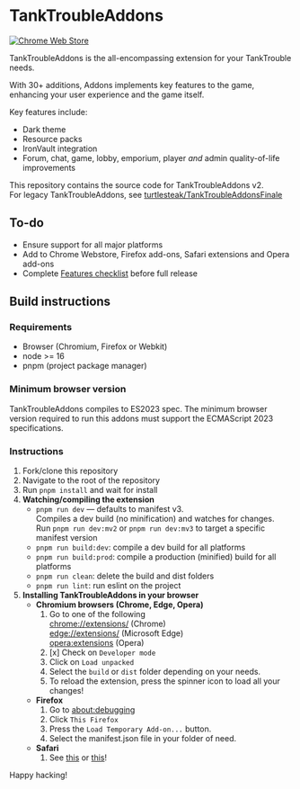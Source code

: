 # TankTroubleAddons

[![Chrome Web Store](https://img.shields.io/badge/Chrome-21262d.svg?&style=flat-square&logo=google-chrome&logoColor=c9d1d9)](https://chromewebstore.google.com/detail/tanktroubleaddons/ekjcldgkpfdnnffgliempinlpnjioebk)
<!--
[![Apple App Store](https://img.shields.io/badge/Safari-21262d.svg?&style=flat-square&logo=safari&logoColor=c9d1d9)]()
[![Edge Addons](https://img.shields.io/badge/Edge-21262d.svg?&style=flat-square&logo=microsoft-edge&logoColor=c9d1d9)]()
[![Firefox Add-ons](https://img.shields.io/badge/Firefox-21262d.svg?&style=flat-square&logo=firefox-browser&logoColor=c9d1d9)]()
[![Opera Addons](https://img.shields.io/badge/Opera-21262d.svg?&style=flat-square&logo=opera&logoColor=c9d1d9)]()
-->

TankTroubleAddons is the all-encompassing extension for your TankTrouble needs.

With 30+ additions, Addons implements key features to the game, enhancing your user experience and the game itself.

Key features include:

- Dark theme
- Resource packs
- IronVault integration
- Forum, chat, game, lobby, emporium, player *and* admin quality-of-life improvements

This repository contains the source code for TankTroubleAddons v2.  
For legacy TankTroubleAddons, see [turtlesteak/TankTroubleAddonsFinale](https://github.com/turtlesteak/TankTroubleAddonsFinale)

## To-do

- Ensure support for all major platforms
- Add to Chrome Webstore, Firefox add-ons, Safari extensions and Opera add-ons
- Complete [Features checklist](https://github.com/CommanderAnime/TankTroubleAddons/issues/1) before full release

## Build instructions

### Requirements

- Browser (Chromium, Firefox or Webkit)
- node >= 16
- pnpm (project package manager)

### Minimum browser version

TankTroubleAddons compiles to ES2023 spec. The minimum browser version required to run this addons must support the ECMAScript 2023 specifications.

### Instructions

1. Fork/clone this repository
2. Navigate to the root of the repository
3. Run `pnpm install` and wait for install
4. **Watching/compiling the extension**
   - `pnpm run dev` — defaults to manifest v3.  
     Compiles a dev build (no minification) and watches for changes.  
     Run `pnpm run dev:mv2` or `pnpm run dev:mv3` to target a specific manifest version
   - `pnpm run build:dev`: compile a dev build for all platforms
   - `pnpm run build:prod`: compile a production (minified) build for all platforms
   - `pnpm run clean`: delete the build and dist folders
   - `pnpm run lint`: run eslint on the project
5. **Installing TankTroubleAddons in your browser**
   - **Chromium browsers (Chrome, Edge, Opera)**
     1. Go to one of the following  
       [chrome://extensions/](chrome://extensions) (Chrome)  
       [edge://extensions/](edge://extensions/) (Microsoft Edge)  
       [opera:extensions](opera:extensions) (Opera)
     2. [x] Check on `Developer mode`
     3. Click on `Load unpacked`
     4. Select the `build` or `dist` folder depending on your needs.
     5. To reload the extension, press the spinner icon to load all your changes!
   - **Firefox**
     1. Go to [about:debugging](about:debugging)
     2. Click `This Firefox`
     3. Press the `Load Temporary Add-on...` button.
     4. Select the manifest.json file in your folder of need.
   - **Safari**
     1. See [this](https://stackoverflow.com/a/41543650/11452298) or [this](https://developer.apple.com/documentation/safariservices/safari_web_extensions/running_your_safari_web_extension#3744467)!

Happy hacking!
